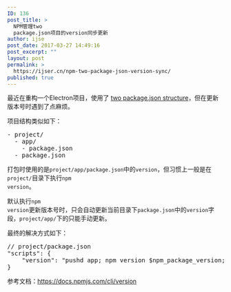 ```yaml
---
ID: 136
post_title: >
  NPM管理two
  package.json项目的version同步更新
author: ijse
post_date: 2017-03-27 14:49:16
post_excerpt: ""
layout: post
permalink: >
  https://ijser.cn/npm-two-package-json-version-sync/
published: true
---
```

最近在重构一个Electron项目，使用了 [two package.json structure](https://github.com/electron-userland/electron-builder/wiki/Two-package.json-Structure)，但在更新版本号时遇到了点麻烦。

项目结构类似如下：
<pre class="lang:default highlight:0 decode:true" title="two package.json structure">- project/
  - app/
    - package.json
  - package.json</pre>
打包时使用的是<code>project/app/package.json</code>中的<code>version</code>，但习惯上一般是在<code>project/</code>目录下执行<code>npm version</code>。

默认执行<code>npm version</code>更新版本号时，只会自动更新当前目录下<code>package.json</code>中的<code>version</code>字段，<code>project/app/</code>下的只能手动更新。

最终的解决方式如下：
<pre class="lang:js decode:true">// project/package.json
"scripts": {
    "version": "pushd app; npm version $npm_package_version; git add -A; popd"
}
</pre>
参考文档：https://docs.npmjs.com/cli/version